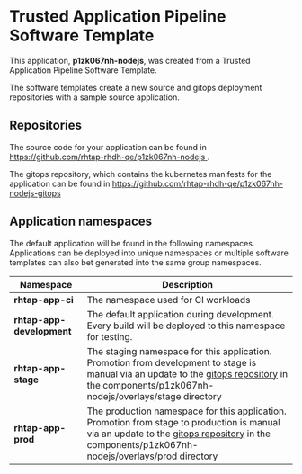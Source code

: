 # Trusted Application Pipeline Software Template

This application, **p1zk067nh-nodejs**, was created from a Trusted Application Pipeline Software Template.

The software templates create a new source and gitops deployment repositories with a sample source application. 

## Repositories

The source code for your application can be found in [https://github.com/rhtap-rhdh-qe/p1zk067nh-nodejs ](https://github.com/rhtap-rhdh-qe/p1zk067nh-nodejs ).
 
The gitops repository, which contains the kubernetes manifests for the application can be found in 
[https://github.com/rhtap-rhdh-qe/p1zk067nh-nodejs-gitops ](https://github.com/rhtap-rhdh-qe/p1zk067nh-nodejs-gitops ) 

## Application namespaces 

The default application will be found in the following namespaces. Applications can be deployed into unique namespaces or multiple software templates can also bet generated into the same group namespaces.  

|  Namespace   |  Description   |  
| -------- | -------- |
| **rhtap-app-ci** | The namespace used for CI workloads |
| **rhtap-app-development** | The default application during development. Every build will be deployed to this namespace for testing. |
| **rhtap-app-stage** | The staging namespace for this application. Promotion from development to stage is manual via an update to the [gitops repository](https://github.com/rhtap-rhdh-qe/p1zk067nh-nodejs-gitops ) in the components/p1zk067nh-nodejs/overlays/stage directory |
| **rhtap-app-prod** | The production namespace for this application. Promotion from stage to production is manual via an update to the [gitops repository](https://github.com/rhtap-rhdh-qe/p1zk067nh-nodejs-gitops ) in the components/p1zk067nh-nodejs/overlays/prod directory |
